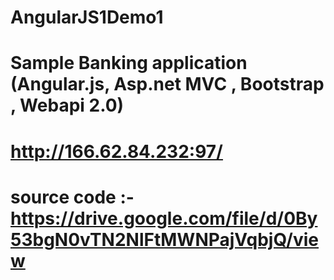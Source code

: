 # AngularJS1Demo1

# Sample Banking application (Angular.js, Asp.net MVC , Bootstrap , Webapi 2.0)
# http://166.62.84.232:97/
# source code :- https://drive.google.com/file/d/0By53bgN0vTN2NlFtMWNPajVqbjQ/view
